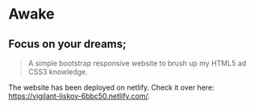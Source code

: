 # Awake
## Focus on your dreams;

> A simple bootstrap responsive website to brush up my HTML5 ad CSS3 knowledge. 

The website has been deployed on netlify.
Check it over here: https://vigilant-liskov-6bbc50.netlify.com/.

